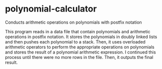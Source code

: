 # polynomial-calculator
Conducts arithmetic operations on polynomials with postfix notation

This program reads in a data file that contain polynomials and arithmetic operations in postfix notation. It stores the polynomials in doubly linked lists and then pushes each polynomial to a stack. Then, it uses overloaded arithmetic operators to perform the appropriate operations on polynomials and stores the result of a polynomial arithmetic expression. I continued this process until there were no more rows in the file. Then, it outputs the final result.  
